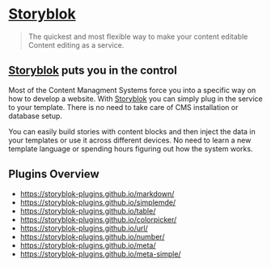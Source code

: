 # [Storyblok](https://www.storyblok.com)
> The quickest and most flexible way to make your content editable
> Content editing as a service.

## [Storyblok](https://www.storyblok.com) puts you in the control
Most of the Content Managment Systems force you into a specific way on how to develop a website. With [Storyblok](https://www.storyblok.com) you can simply plug in the service to your template. There is no need to take care of CMS installation or database setup.

You can easily build stories with content blocks and then inject the data in your templates or use it across different devices. No need to learn a new template language or spending hours figuring out how the system works.

## Plugins Overview

- https://storyblok-plugins.github.io/markdown/
- https://storyblok-plugins.github.io/simplemde/
- https://storyblok-plugins.github.io/table/
- https://storyblok-plugins.github.io/colorpicker/
- https://storyblok-plugins.github.io/url/
- https://storyblok-plugins.github.io/number/
- https://storyblok-plugins.github.io/meta/
- https://storyblok-plugins.github.io/meta-simple/
